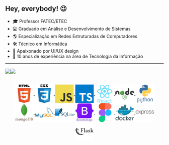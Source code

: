 ## Hey, everybody! :wink:

- :mortar_board: Professor FATEC/ETEC
- :computer: Graduado em Análise e Desenvolvimento de Sistemas
- :earth_americas: Especialização em Redes Estruturadas de Computadores
- :hammer_and_wrench: Técnico em Informática
- :purple_heart: Apaixonado por UI/UX design
- :angel: 10 anos de experiência na área de Tecnologia da Informação
<hr>
<div>
  <a href="https://github.com/maxxdiego"><img height="180em"   align="center" src="https://github-readme-stats.vercel.app/api?username=maxxdiego&theme=react&show_icons=true"/><img height="180em"  align="center" src="https://github-readme-stats.vercel.app/api/top-langs/?username=maxxdiego&layout=compact&langs_count=7&theme=react"/>
</div>
 <br>
<div  align="center"> 
  <div style="display: inline_block"><br>
    <img align="center" alt="HTML" height="60" width="60" src="https://raw.githubusercontent.com/devicons/devicon/master/icons/html5/html5-original-wordmark.svg" >
    <img align="center" alt="CSS" height="60" width="60" src="https://raw.githubusercontent.com/devicons/devicon/master/icons/css3/css3-original-wordmark.svg" >
    <img align="center" alt="JS" height="60" width="60" src="https://raw.githubusercontent.com/devicons/devicon/master/icons/javascript/javascript-original.svg" >
    <img align="center" alt="Typescript" height="60" width="60" src="https://raw.githubusercontent.com/devicons/devicon/master/icons/typescript/typescript-original.svg" >
    <img align="center" alt="React" height="60" width="60" src="https://raw.githubusercontent.com/devicons/devicon/master/icons/react/react-original-wordmark.svg" >
    <img align="center" alt="NodeJs" height="60" width="60" src="https://raw.githubusercontent.com/devicons/devicon/master/icons/nodejs/nodejs-original-wordmark.svg" >
    <img align="center" alt="Python" height="60" width="60" src="https://raw.githubusercontent.com/devicons/devicon/master/icons/python/python-original-wordmark.svg" > 
    <br />
    <img align="center" alt="MongoDB" height="60" width="60" src="https://raw.githubusercontent.com/devicons/devicon/master/icons/mongodb/mongodb-original-wordmark.svg" >
    <img align="center" alt="MySQL" height="60" width="60" src="https://raw.githubusercontent.com/devicons/devicon/master/icons/mysql/mysql-original-wordmark.svg" >
    <img align="center" alt="SQLite" height="60" width="60" src="https://raw.githubusercontent.com/devicons/devicon/master/icons/sqlite/sqlite-original-wordmark.svg" >
    <img align="center" alt="Bootstrap" height="60" width="60" src="https://raw.githubusercontent.com/devicons/devicon/master/icons/bootstrap/bootstrap-original-wordmark.svg" >
    <img align="center" alt="Figma" height="60" width="60" src="https://raw.githubusercontent.com/devicons/devicon/master/icons/figma/figma-original.svg" >
    <img align="center" alt="Docker" height="60" width="60" src="https://raw.githubusercontent.com/devicons/devicon/master/icons/docker/docker-original-wordmark.svg" >
    <img align="center" alt="Express" height="60" width="60" src="https://raw.githubusercontent.com/devicons/devicon/master/icons/express/express-original-wordmark.svg" >
    <img align="center" alt="Flask" height="60" width="60" src="https://raw.githubusercontent.com/devicons/devicon/master/icons/flask/flask-original-wordmark.svg" >
</div>
  <br> 
</div>
